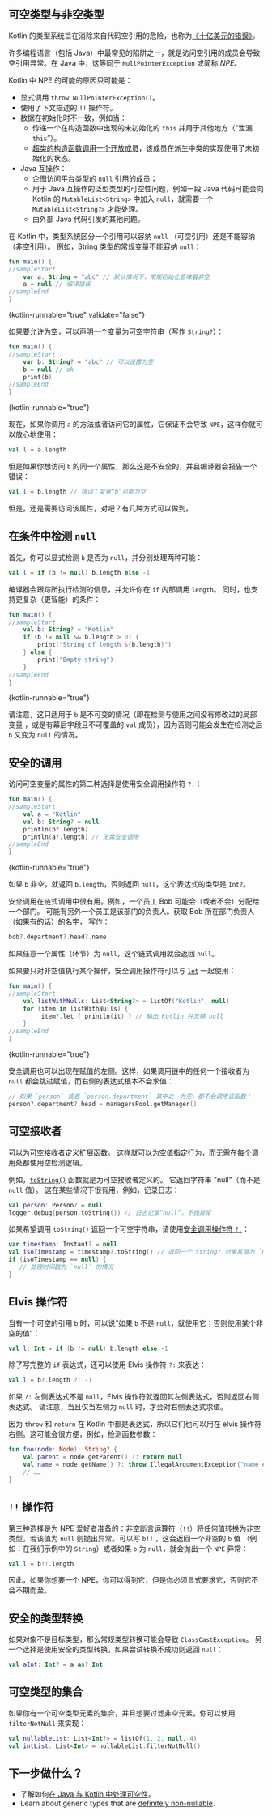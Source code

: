 [//]: # (title: 空安全)

## 可空类型与非空类型

Kotlin 的类型系统旨在消除来自代码空引用的危险，也称为[《十亿美元的错误》](https://en.wikipedia.org/wiki/Null_pointer#History)。

许多编程语言（包括 Java）中最常见的陷阱之一，就是访问空引用的成员<!--
-->会导致空引用异常。在 Java 中，这等同于 `NullPointerException` 
或简称 *NPE*。

Kotlin 中 NPE 的可能的原因只可能是：

* 显式调用 `throw NullPointerException()`。
* 使用了下文描述的 `!!` 操作符。
* 数据在初始化时不一致，例如当：
  * 传递一个在构造函数中出现的未初始化的 `this` 并用于其他地方（“泄漏 `this`”）。
  * [超类的构造函数调用一个开放成员](inheritance.md#派生类初始化顺序)，该成员在派生中类的实现<!--
  -->使用了未初始化的状态。
* Java 互操作：
  * 企图访问[平台类型](java-interop.md#空安全与平台类型)的 `null` 引用的成员；
  * 用于 Java 互操作的泛型类型的可空性问题，例如一段 Java 代码可能会向 Kotlin 的 `MutableList<String>` 中加入
  `null`，就需要一个 `MutableList<String?>` 才能处理。
  * 由外部 Java 代码引发的其他问题。

在 Kotlin 中，类型系统区分一个引用可以容纳 `null` （可空引用）还是<!--
-->不能容纳（非空引用）。
例如，String 类型的常规变量不能容纳 `null`：

```kotlin
fun main() {
//sampleStart
    var a: String = "abc" // 默认情况下，常规初始化意味着非空
    a = null // 编译错误
//sampleEnd
}
```
{kotlin-runnable="true" validate="false"}

如果要允许为空，可以声明一个变量为可空字符串（写作 `String?`）：

```kotlin
fun main() {
//sampleStart
    var b: String? = "abc" // 可以设置为空
    b = null // ok
    print(b)
//sampleEnd
}
```
{kotlin-runnable="true"}

现在，如果你调用 `a` 的方法或者访问它的属性，它保证不会导致 `NPE`，这样你就可以放心地使用：

```kotlin
val l = a.length
```

但是如果你想访问 `b` 的同一个属性，那么这是不安全的，并且编译器会报告一个错误：

```kotlin
val l = b.length // 错误：变量“b”可能为空
```

但是，还是需要访问该属性，对吧？有几种方式可以做到。

## 在条件中检测 `null`

首先，你可以显式检测 `b` 是否为 `null`，并分别处理两种可能：

```kotlin
val l = if (b != null) b.length else -1
```

编译器会跟踪所执行检测的信息，并允许你在 `if` 内部调用 `length`。
同时，也支持更复杂（更智能）的条件：

```kotlin
fun main() {
//sampleStart
    val b: String? = "Kotlin"
    if (b != null && b.length > 0) {
        print("String of length ${b.length}")
    } else {
        print("Empty string")
    }
//sampleEnd
}
```
{kotlin-runnable="true"}

请注意，这只适用于 `b` 是不可变的情况（即在检测与使用之间没有修改过的局部变量
，或是有幕后字段且不可覆盖的 `val` 成员），因为否则可能会发生<!--
-->在检测之后 `b` 又变为 `null` 的情况。

## 安全的调用

访问可空变量的属性的第二种选择是使用安全调用操作符 `?.`：

```kotlin
fun main() {
//sampleStart
    val a = "Kotlin"
    val b: String? = null
    println(b?.length)
    println(a?.length) // 无需安全调用
//sampleEnd
}
```
{kotlin-runnable="true"}

如果 `b` 非空，就返回 `b.length`，否则返回 `null`，这个表达式的类型是 `Int?`。

安全调用在链式调用中很有用。例如，一个员工 Bob 可能会（或者不会）分配给一个部门。
可能有另外一个员工是该部门的负责人。获取 Bob 所在部门负责人（如果有的话）的名字，
写作：

```kotlin
bob?.department?.head?.name
```

如果任意一个属性（环节）为 `null`，这个链式调用就会返回 `null`。

如果要只对非空值执行某个操作，安全调用操作符可以与
[`let`](https://kotlinlang.org/api/latest/jvm/stdlib/kotlin/let.html) 一起使用：

```kotlin
fun main() {
//sampleStart
    val listWithNulls: List<String?> = listOf("Kotlin", null)
    for (item in listWithNulls) {
         item?.let { println(it) } // 输出 Kotlin 并忽略 null
    }
//sampleEnd
}
```
{kotlin-runnable="true"}

安全调用也可以出现在赋值的左侧。这样，如果调用链中的任何一个接收者为
`null` 都会跳过赋值，而右侧的表达式根本不会求值：

```kotlin
// 如果 `person` 或者 `person.department` 其中之一为空，都不会调用该函数：
person?.department?.head = managersPool.getManager()
```

## 可空接收者

可以为[可空接收者](extensions.md#可空接收者)定义扩展函数。
这样就可以为空值指定行为，而无需在每个调用处都使用空检测逻辑。 

例如，[`toString()`](https://kotlinlang.org/api/latest/jvm/stdlib/kotlin/to-string.html) 函数就是为可空接收者定义的。 它返回字符串 "null"（而不是 `null` 值）。 这在某些情况下很有用，例如，记录日志：

```kotlin
val person: Person? = null
logger.debug(person.toString()) // 日志记录“null”，不抛异常
```

如果希望调用 `toString()` 返回一个可空字符串，请使用[安全调用操作符 `?.`](#安全的调用)：

```kotlin
var timestamp: Instant? = null
val isoTimestamp = timestamp?.toString() // 返回一个 String? 对象其值为 `null`
if (isoTimestamp == null) {
   // 处理时间戳为 `null` 的情况
}
```

## Elvis 操作符

当有一个可空的引用 `b` 时，可以说“如果 `b` 不是 `null`，就使用它；否则使用某个非空的值”：

```kotlin
val l: Int = if (b != null) b.length else -1
```

除了写完整的 `if` 表达式，还可以使用 Elvis 操作符 `?:` 来表达：

```kotlin
val l = b?.length ?: -1
```

如果 `?:` 左侧表达式不是 `null`，Elvis 操作符就返回其左侧表达式，否则返回<!--
-->右侧表达式。
请注意，当且仅当左侧为 `null` 时，才会对右侧表达式求值。

因为 `throw` 和 `return` 在 Kotlin 中都是表达式，所以它们也可以用在
elvis 操作符右侧。这可能会很方便，例如，检测函数参数：

```kotlin
fun foo(node: Node): String? {
    val parent = node.getParent() ?: return null
    val name = node.getName() ?: throw IllegalArgumentException("name expected")
    // ……
}
```

## `!!` 操作符

第三种选择是为 NPE 爱好者准备的：非空断言运算符（`!!`）将任何值转换为非空<!--
-->类型，若该值为 `null` 则抛出异常。可以写 `b!!` ，这会返回一个非空的 `b` 值
（例如：在我们示例中的 `String`）或者如果 `b` 为 `null`，就会抛出一个 `NPE` 异常：

```kotlin
val l = b!!.length
```

因此，如果你想要一个 NPE，你可以得到它，但是你必须显式要求它，否则它不会不期而至。

## 安全的类型转换

如果对象不是目标类型，那么常规类型转换可能会导致 `ClassCastException`。
另一个选择是使用安全的类型转换，如果尝试转换不成功则返回 `null`：

```kotlin
val aInt: Int? = a as? Int
```

## 可空类型的集合

如果你有一个可空类型元素的集合，并且想要过滤非空元素，你可以使用
`filterNotNull` 来实现：

```kotlin
val nullableList: List<Int?> = listOf(1, 2, null, 4)
val intList: List<Int> = nullableList.filterNotNull()
```

## 下一步做什么？

* 了解如何[在 Java 与 Kotlin 中处理可空性](java-to-kotlin-nullability-guide.md)。
* Learn about generic types that are [definitely non-nullable](generics.md#definitely-non-nullable-types).
